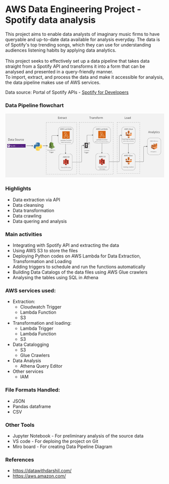 ﻿# AWS Data Engineering Project - Spotify data analysis

This project aims to enable data analysts of imaginary music firms to have queryable and up-to-date data available for analysis everyday. The data is of Spotify's top trending songs, which they can use for understanding audiences listening habits by applying data analytics.<br>
<br>
This project seeks to effectively set up a data pipeline that takes data straight from a Spotify API and transforms it into a form that can be analysed and presented in a query-friendly manner. <br>
To import, extract, and process the data and make it accessible for analysis, the data pipeline makes use of AWS services. 

Data source:
Portal of Spotify APIs -  [Spotify for Developers](https://developer.spotify.com/)


### Data Pipeline flowchart

![My Image](DataFlowDiagram.jpg) 


### Highlights

* Data extraction via API
* Data cleansing
* Data transformation
* Data crawling 
* Data quering and analysis

### Main activities
* Integrating with Spotify API and extracting the data
* Using AWS S3 to store the files
* Deploying Python codes on AWS Lambda for Data Extraction, Transformation and Loading
* Adding triggers to schedule and run the functions automatically
* Building Data Catalogs of the data files using AWS Glue crawlers
* Analysing the tables using SQL in Athena


### AWS services used:

* Extraction:
    * Cloudwatch Trigger
    * Lambda Function
    * S3
* Transformation and loading:
    * Lambda Trigger 
    * Lambda Function
    * S3
* Data Catalogging
    * S3
    * Glue Crawlers
* Data Analysis
    * Athena Query Editor
* Other services
    * IAM


### File Formats Handled:

* JSON
* Pandas dataframe
* CSV

### Other Tools

* Jupyter Notebook - For preliminary analysis of the source data
* VS code - For deploing the project on Git
* Miro board - For creating Data Pipeline Diagram


### References

* https://datawithdarshil.com/
* https://aws.amazon.com/
